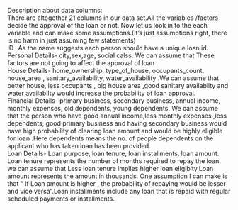 Description about data columns:                                                
There are altogether 21 columns in our data set.All the  variables /factors  decide the approval of the loan or not.
Now let us look in to the each variable and can make some assumptions.(It’s just assumptions right, there is no harm in just assuming few statements)           
ID- As the name suggests each person should have a unique loan id.    
Personal Details- city,sex,age, social calss. We can assume that These factors are not going to affect the approval of loan .    
House Details- home_ownership, type_of_house, occupants_count, house_area , sanitary_availability, water_availability .We can assume that better house, less occupants , big house area ,good sanitary availabilty and water availabilty would increase the probability of  loan approval.    
Financial Details- primary business, secondary business, annual income, monthly expenses, old dependents, young dependents. We can assume that  the person who have good  annual income,less monthly expenses ,less dependents, good primary business and having secondary business would have high probability of clearing loan amount and would be highly eligible for loan  .Here dependents means the no. of people dependents on the applicant who has taken loan has been provided.     
Loan Details- Loan purpose, loan tenure, loan installments, loan amount. Loan tenure represents  the number of months required to repay the loan. we can assume that Less loan tenure implies higher loan eligibity.Loan amount  represents the amount in thousands. One assumption I can make is that “ If Loan amount is higher , the probability of repaying would be lesser and vice versa”.Loan installments include any loan that is repaid with regular scheduled payments or installments.  
